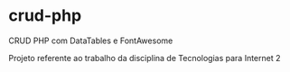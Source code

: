 # crud-php
CRUD PHP com DataTables e FontAwesome

Projeto referente ao trabalho da disciplina de Tecnologias para Internet 2
